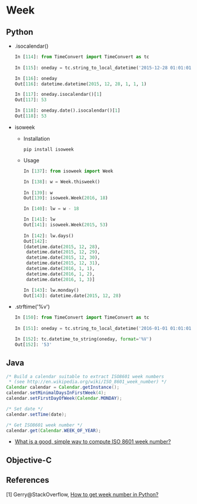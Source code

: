 # Week
## Python

* .isocalendar()

  ```python
  In [114]: from TimeConvert import TimeConvert as tc
      
  In [115]: oneday = tc.string_to_local_datetime('2015-12-28 01:01:01')

  In [116]: oneday
  Out[116]: datetime.datetime(2015, 12, 28, 1, 1, 1)

  In [117]: oneday.isocalendar()[1]
  Out[117]: 53

  In [118]: oneday.date().isocalendar()[1]
  Out[118]: 53
  ```

* isoweek

  * Installation

    ```shell
    pip install isoweek
    ```

  * Usage

    ```python
    In [137]: from isoweek import Week

    In [138]: w = Week.thisweek()
        
    In [139]: w
    Out[139]: isoweek.Week(2016, 18)

    In [140]: lw = w - 18

    In [141]: lw
    Out[141]: isoweek.Week(2015, 53)
        
    In [142]: lw.days()
    Out[142]:
    [datetime.date(2015, 12, 28),
     datetime.date(2015, 12, 29),
     datetime.date(2015, 12, 30),
     datetime.date(2015, 12, 31),
     datetime.date(2016, 1, 1),
     datetime.date(2016, 1, 2),
     datetime.date(2016, 1, 3)]

    In [143]: lw.monday()
    Out[143]: datetime.date(2015, 12, 28)
    ```

* .strftime('%v')

  ```python
  In [150]: from TimeConvert import TimeConvert as tc
      
  In [151]: oneday = tc.string_to_local_datetime('2016-01-01 01:01:01')

  In [152]: tc.datetime_to_string(oneday, format='%V')
  Out[152]: '53'
  ```

## Java

```java
/* Build a calendar suitable to extract ISO8601 week numbers
 * (see http://en.wikipedia.org/wiki/ISO_8601_week_number) */
Calendar calendar = Calendar.getInstance();
calendar.setMinimalDaysInFirstWeek(4);
calendar.setFirstDayOfWeek(Calendar.MONDAY);

/* Set date */
calendar.setTime(date);

/* Get ISO8601 week number */
calendar.get(Calendar.WEEK_OF_YEAR);
```

* [What is a good, simple way to compute ISO 8601 week number?](http://stackoverflow.com/questions/147178/what-is-a-good-simple-way-to-compute-iso-8601-week-number)

## Objective-C

## References

[1] Gerry@StackOverflow, [How to get week number in Python?](http://stackoverflow.com/questions/2600775/how-to-get-week-number-in-python)